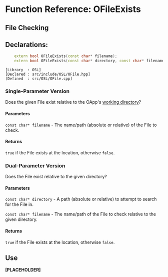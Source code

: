 # Function Reference: OFileExists
## File Checking

## Declarations:
```cpp
	extern bool OFileExists(const char* filename);
	extern bool OFileExists(const char* directory, const char* filename);
```
```
[Library  : OSL]
[Declared : src/include/OSL/OFile.hpp]
[Defined  : src/OSL/OFile.cpp]
```

### Single-Parameter Version
Does the given File exist relative to the OApp's [working directory](https://en.wikipedia.org/wiki/Working_directory)?
#### Parameters
`const char* filename` - The name/path (absolute or relative) of the File to check.
#### Returns
`true` if the File exists at the location, otherwise `false`.

### Dual-Parameter Version
Does the File exist relative to the given directory? 
#### Parameters
`const char* directory` - A path (absolute or relative) to attempt to search for the File in.

`const char* filename` - The name/path of the File to check relative to the given directory.
#### Returns
`true` if the File exists at the location, otherwise `false`.

## Use
**[PLACEHOLDER]**